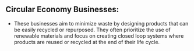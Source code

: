 ## Circular Economy Businesses:
 - These businesses aim to minimize waste by designing products that can be easily recycled or repurposed. They often prioritize the use of renewable materials and focus on creating  closed loop systems where
   products are reused or recycled at the end of their life cycle.
